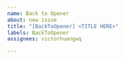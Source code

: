```yaml
---
name: Back to Opener
about: new issue
title: "[BackToOpener] <TITLE HERE>"
labels: BackToOpener
assignees: victorhuangwq

---
```


